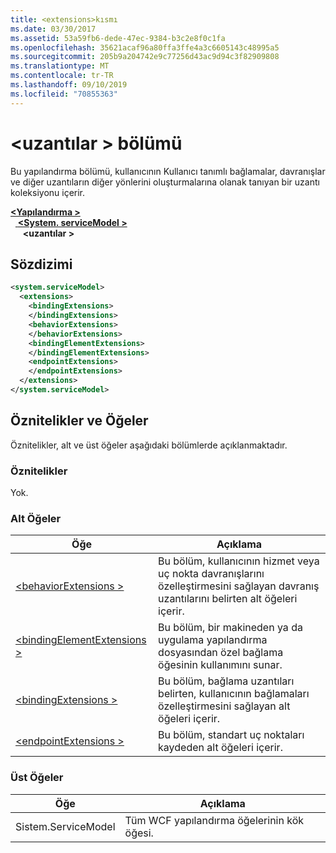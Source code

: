 ```yaml
---
title: <extensions>kısmı
ms.date: 03/30/2017
ms.assetid: 53a59fb6-dede-47ec-9384-b3c2e8f0c1fa
ms.openlocfilehash: 35621acaf96a80ffa3ffe4a3c6605143c48995a5
ms.sourcegitcommit: 205b9a204742e9c77256d43ac9d94c3f82909808
ms.translationtype: MT
ms.contentlocale: tr-TR
ms.lasthandoff: 09/10/2019
ms.locfileid: "70855363"
---
```

# <a name="extensions-section"></a>\<uzantılar > bölümü
Bu yapılandırma bölümü, kullanıcının Kullanıcı tanımlı bağlamalar, davranışlar ve diğer uzantıların diğer yönlerini oluşturmalarına olanak tanıyan bir uzantı koleksiyonu içerir.  
  
[ **\<Yapılandırma >** ](../configuration-element.md)\
&nbsp;&nbsp;[ **\<System. serviceModel >** ](system-servicemodel.md)\
&nbsp;&nbsp;&nbsp;&nbsp; **\<uzantılar >**  
  
## <a name="syntax"></a>Sözdizimi  
  
```xml  
<system.serviceModel>
  <extensions>
    <bindingExtensions>
    </bindingExtensions>
    <behaviorExtensions>
    </behaviorExtensions>
    <bindingElementExtensions>
    </bindingElementExtensions>
    <endpointExtensions>
    </endpointExtensions>
  </extensions>
</system.serviceModel>
```  
  
## <a name="attributes-and-elements"></a>Öznitelikler ve Öğeler  
 Öznitelikler, alt ve üst öğeler aşağıdaki bölümlerde açıklanmaktadır.  
  
### <a name="attributes"></a>Öznitelikler  
 Yok.  
  
### <a name="child-elements"></a>Alt Öğeler  
  
|Öğe|Açıklama|  
|-------------|-----------------|  
|[\<behaviorExtensions >](behaviorextensions.md)|Bu bölüm, kullanıcının hizmet veya uç nokta davranışlarını özelleştirmesini sağlayan davranış uzantılarını belirten alt öğeleri içerir.|  
|[\<bindingElementExtensions >](bindingelementextensions.md)|Bu bölüm, bir makineden ya da uygulama yapılandırma dosyasından özel bağlama öğesinin kullanımını sunar.|  
|[\<bindingExtensions >](bindingextensions.md)|Bu bölüm, bağlama uzantıları belirten, kullanıcının bağlamaları özelleştirmesini sağlayan alt öğeleri içerir.|  
|[\<endpointExtensions >](endpointextensions.md)|Bu bölüm, standart uç noktaları kaydeden alt öğeleri içerir.|  
  
### <a name="parent-elements"></a>Üst Öğeler  
  
|Öğe|Açıklama|  
|-------------|-----------------|  
|Sistem.ServiceModel|Tüm WCF yapılandırma öğelerinin kök öğesi.|
